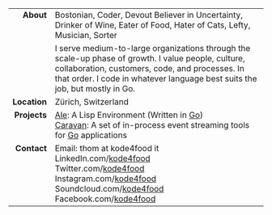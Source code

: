 <table cellpadding="0" cellspacing="5">
  <tr>
    <td nowrap valign="top" align="right" rowspan="2"><b>About</b></td>
    <td valign="top">Bostonian, Coder, Devout Believer in Uncertainty, Drinker of Wine, Eater of Food, Hater of Cats, Lefty, Musician, Sorter</td>
  </tr>
  <tr>
    <td valign="top">I serve medium-to-large organizations through the scale-up phase of growth. I value people, culture, collaboration, customers, code, and processes. In that order. I code in whatever language best suits the job, but mostly in Go.</td>
  </tr>  
  <tr>
    <td nowrap valign="top" align="right"><b>Location</b></td>
    <td valign="top">Zürich, Switzerland</td>
  </tr>
  <tr>
    <td nowrap valign="top" align="right"><b>Projects</b></td>
    <td valign="top">
      <a href="https://www.ale-lang.org/">Ale</a>: A Lisp Environment (Written in <a href="http://golang.org/">Go</a>)<br/>
      <a href="https://www.github.com/caravan">Caravan</a>: A set of in-process event streaming tools for <a href="http://golang.org/">Go</a> applications
    </td>
  </tr>
  <tr>
    <td nowrap valign="top" align="right"><b>Contact</b></td>
    <td valign="top">
    Email: thom at kode4food it<br/>
      LinkedIn.com/<a href="https://www.linkedin.com/in/kode4food/">kode4food</a><br/>
Twitter.com/<a href="https://www.twitter.com/kode4food/">kode4food</a><br/>
Instagram.com/<a href="https://www.instagram.com/kode4food/">kode4food</a><br/>
Soundcloud.com/<a href="https://www.soundcloud.com/kode4food/">kode4food</a><br/>      
Facebook.com/<a href="https://www.facebook.com/kode4food/">kode4food</a><br/>
    </td>
  </tr>
</table>
